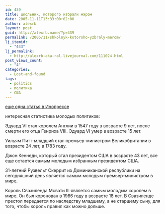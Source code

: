 ```yaml
---
id: 439
title: школьник, которого избрали мэром
date: 2005-11-11T13:33:00+02:00
author: alexrb
layout: post
guid: http://alexrb.name/?p=439
permalink: /2005/11/shkolnyk-kotoroho-yzbraly-merom/
lj_itemid:
  - "433"
lj_permalink:
  - http://alexrb-aka-ral.livejournal.com/111024.html
post_views_count:
  - "4"
categories:
  - Lost-and-found
tags:
  - politics
  - политика
  - США
---
```

<a href="http://www.inopressa.ru/times/2005/11/11/12:13:01/mer" target="_blank">еще одна статья в Инопрессе</a>

интересная статистика молодых политиков:  
<!--more Юные у власти-->

Эдуард VI стал королем Англии в 1547 году в возрасте 9 лет, после смерти его отца Генриха VIII. Эдуард VI умер в возрасте 15 лет.

Уильям Питт-младший стал премьер-министром Великобритании в возрасте 24 лет, в 1783 году.

Джон Кеннеди, который стал президентом США в возрасте 43 лет, все еще остается самым молодым избранным президентом США.

31-летний Рузвельт Скеррит из Доминиканской республики на сегодняшний день является самым молодым премьер-министром в мире.

Король Свазиленда Мсвати III является самым молодым королем в мире. Он был коронован в 1986 году в возрасте 18 лет. В Свазиленде престол передается по наследству младшему, а не старшему сыну, для того, чтобы король правил как можно дольше.